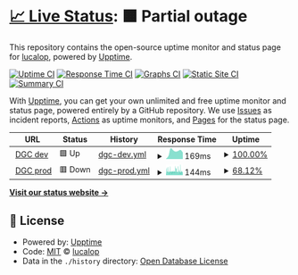# [📈 Live Status](https://https://digichanges.com/): <!--live status--> **🟧 Partial outage**

This repository contains the open-source uptime monitor and status page for [lucalop](https://https://digichanges.com/), powered by [Upptime](https://github.com/upptime/upptime).

[![Uptime CI](https://github.com/lucalop/monitoring/workflows/Uptime%20CI/badge.svg)](https://github.com/lucalop/monitoring/actions?query=workflow%3A%22Uptime+CI%22)
[![Response Time CI](https://github.com/lucalop/monitoring/workflows/Response%20Time%20CI/badge.svg)](https://github.com/lucalop/monitoring/actions?query=workflow%3A%22Response+Time+CI%22)
[![Graphs CI](https://github.com/lucalop/monitoring/workflows/Graphs%20CI/badge.svg)](https://github.com/lucalop/monitoring/actions?query=workflow%3A%22Graphs+CI%22)
[![Static Site CI](https://github.com/lucalop/monitoring/workflows/Static%20Site%20CI/badge.svg)](https://github.com/lucalop/monitoring/actions?query=workflow%3A%22Static+Site+CI%22)
[![Summary CI](https://github.com/lucalop/monitoring/workflows/Summary%20CI/badge.svg)](https://github.com/lucalop/monitoring/actions?query=workflow%3A%22Summary+CI%22)

With [Upptime](https://upptime.js.org), you can get your own unlimited and free uptime monitor and status page, powered entirely by a GitHub repository. We use [Issues](https://github.com/lucalop/monitoring/issues) as incident reports, [Actions](https://github.com/lucalop/monitoring/actions) as uptime monitors, and [Pages](https://https://digichanges.com/) for the status page.

<!--start: status pages-->
<!-- This summary is generated by Upptime (https://github.com/upptime/upptime) -->
<!-- Do not edit this manually, your changes will be overwritten -->
<!-- prettier-ignore -->
| URL | Status | History | Response Time | Uptime |
| --- | ------ | ------- | ------------- | ------ |
| <img alt="" src="https://favicons.githubusercontent.com/develop.digichanges.com" height="13"> [DGC dev](https://develop.digichanges.com/) | 🟩 Up | [dgc-dev.yml](https://github.com/lucalop/monitoring/commits/HEAD/history/dgc-dev.yml) | <details><summary><img alt="Response time graph" src="./graphs/dgc-dev/response-time-week.png" height="20"> 169ms</summary><br><a href="https://lucalop.github.io/monitoring/history/dgc-dev"><img alt="Response time 212" src="https://img.shields.io/endpoint?url=https%3A%2F%2Fraw.githubusercontent.com%2Flucalop%2Fmonitoring%2FHEAD%2Fapi%2Fdgc-dev%2Fresponse-time.json"></a><br><a href="https://lucalop.github.io/monitoring/history/dgc-dev"><img alt="24-hour response time 143" src="https://img.shields.io/endpoint?url=https%3A%2F%2Fraw.githubusercontent.com%2Flucalop%2Fmonitoring%2FHEAD%2Fapi%2Fdgc-dev%2Fresponse-time-day.json"></a><br><a href="https://lucalop.github.io/monitoring/history/dgc-dev"><img alt="7-day response time 169" src="https://img.shields.io/endpoint?url=https%3A%2F%2Fraw.githubusercontent.com%2Flucalop%2Fmonitoring%2FHEAD%2Fapi%2Fdgc-dev%2Fresponse-time-week.json"></a><br><a href="https://lucalop.github.io/monitoring/history/dgc-dev"><img alt="30-day response time 212" src="https://img.shields.io/endpoint?url=https%3A%2F%2Fraw.githubusercontent.com%2Flucalop%2Fmonitoring%2FHEAD%2Fapi%2Fdgc-dev%2Fresponse-time-month.json"></a><br><a href="https://lucalop.github.io/monitoring/history/dgc-dev"><img alt="1-year response time 212" src="https://img.shields.io/endpoint?url=https%3A%2F%2Fraw.githubusercontent.com%2Flucalop%2Fmonitoring%2FHEAD%2Fapi%2Fdgc-dev%2Fresponse-time-year.json"></a></details> | <details><summary><a href="https://lucalop.github.io/monitoring/history/dgc-dev">100.00%</a></summary><a href="https://lucalop.github.io/monitoring/history/dgc-dev"><img alt="All-time uptime 100.00%" src="https://img.shields.io/endpoint?url=https%3A%2F%2Fraw.githubusercontent.com%2Flucalop%2Fmonitoring%2FHEAD%2Fapi%2Fdgc-dev%2Fuptime.json"></a><br><a href="https://lucalop.github.io/monitoring/history/dgc-dev"><img alt="24-hour uptime 100.00%" src="https://img.shields.io/endpoint?url=https%3A%2F%2Fraw.githubusercontent.com%2Flucalop%2Fmonitoring%2FHEAD%2Fapi%2Fdgc-dev%2Fuptime-day.json"></a><br><a href="https://lucalop.github.io/monitoring/history/dgc-dev"><img alt="7-day uptime 100.00%" src="https://img.shields.io/endpoint?url=https%3A%2F%2Fraw.githubusercontent.com%2Flucalop%2Fmonitoring%2FHEAD%2Fapi%2Fdgc-dev%2Fuptime-week.json"></a><br><a href="https://lucalop.github.io/monitoring/history/dgc-dev"><img alt="30-day uptime 100.00%" src="https://img.shields.io/endpoint?url=https%3A%2F%2Fraw.githubusercontent.com%2Flucalop%2Fmonitoring%2FHEAD%2Fapi%2Fdgc-dev%2Fuptime-month.json"></a><br><a href="https://lucalop.github.io/monitoring/history/dgc-dev"><img alt="1-year uptime 100.00%" src="https://img.shields.io/endpoint?url=https%3A%2F%2Fraw.githubusercontent.com%2Flucalop%2Fmonitoring%2FHEAD%2Fapi%2Fdgc-dev%2Fuptime-year.json"></a></details>
| <img alt="" src="https://favicons.githubusercontent.com/digichanges.com" height="13"> [DGC prod](https://digichanges.com/) | 🟥 Down | [dgc-prod.yml](https://github.com/lucalop/monitoring/commits/HEAD/history/dgc-prod.yml) | <details><summary><img alt="Response time graph" src="./graphs/dgc-prod/response-time-week.png" height="20"> 144ms</summary><br><a href="https://lucalop.github.io/monitoring/history/dgc-prod"><img alt="Response time 159" src="https://img.shields.io/endpoint?url=https%3A%2F%2Fraw.githubusercontent.com%2Flucalop%2Fmonitoring%2FHEAD%2Fapi%2Fdgc-prod%2Fresponse-time.json"></a><br><a href="https://lucalop.github.io/monitoring/history/dgc-prod"><img alt="24-hour response time 130" src="https://img.shields.io/endpoint?url=https%3A%2F%2Fraw.githubusercontent.com%2Flucalop%2Fmonitoring%2FHEAD%2Fapi%2Fdgc-prod%2Fresponse-time-day.json"></a><br><a href="https://lucalop.github.io/monitoring/history/dgc-prod"><img alt="7-day response time 144" src="https://img.shields.io/endpoint?url=https%3A%2F%2Fraw.githubusercontent.com%2Flucalop%2Fmonitoring%2FHEAD%2Fapi%2Fdgc-prod%2Fresponse-time-week.json"></a><br><a href="https://lucalop.github.io/monitoring/history/dgc-prod"><img alt="30-day response time 159" src="https://img.shields.io/endpoint?url=https%3A%2F%2Fraw.githubusercontent.com%2Flucalop%2Fmonitoring%2FHEAD%2Fapi%2Fdgc-prod%2Fresponse-time-month.json"></a><br><a href="https://lucalop.github.io/monitoring/history/dgc-prod"><img alt="1-year response time 159" src="https://img.shields.io/endpoint?url=https%3A%2F%2Fraw.githubusercontent.com%2Flucalop%2Fmonitoring%2FHEAD%2Fapi%2Fdgc-prod%2Fresponse-time-year.json"></a></details> | <details><summary><a href="https://lucalop.github.io/monitoring/history/dgc-prod">68.12%</a></summary><a href="https://lucalop.github.io/monitoring/history/dgc-prod"><img alt="All-time uptime 89.21%" src="https://img.shields.io/endpoint?url=https%3A%2F%2Fraw.githubusercontent.com%2Flucalop%2Fmonitoring%2FHEAD%2Fapi%2Fdgc-prod%2Fuptime.json"></a><br><a href="https://lucalop.github.io/monitoring/history/dgc-prod"><img alt="24-hour uptime 73.85%" src="https://img.shields.io/endpoint?url=https%3A%2F%2Fraw.githubusercontent.com%2Flucalop%2Fmonitoring%2FHEAD%2Fapi%2Fdgc-prod%2Fuptime-day.json"></a><br><a href="https://lucalop.github.io/monitoring/history/dgc-prod"><img alt="7-day uptime 68.12%" src="https://img.shields.io/endpoint?url=https%3A%2F%2Fraw.githubusercontent.com%2Flucalop%2Fmonitoring%2FHEAD%2Fapi%2Fdgc-prod%2Fuptime-week.json"></a><br><a href="https://lucalop.github.io/monitoring/history/dgc-prod"><img alt="30-day uptime 89.21%" src="https://img.shields.io/endpoint?url=https%3A%2F%2Fraw.githubusercontent.com%2Flucalop%2Fmonitoring%2FHEAD%2Fapi%2Fdgc-prod%2Fuptime-month.json"></a><br><a href="https://lucalop.github.io/monitoring/history/dgc-prod"><img alt="1-year uptime 89.21%" src="https://img.shields.io/endpoint?url=https%3A%2F%2Fraw.githubusercontent.com%2Flucalop%2Fmonitoring%2FHEAD%2Fapi%2Fdgc-prod%2Fuptime-year.json"></a></details>

<!--end: status pages-->

[**Visit our status website →**](https://https://digichanges.com/)

## 📄 License

- Powered by: [Upptime](https://github.com/upptime/upptime)
- Code: [MIT](./LICENSE) © [lucalop](https://https://digichanges.com/)
- Data in the `./history` directory: [Open Database License](https://opendatacommons.org/licenses/odbl/1-0/)
